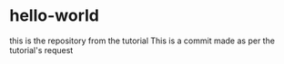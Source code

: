 # hello-world
this is the repository from the tutorial
This is a commit made as per the tutorial's request
